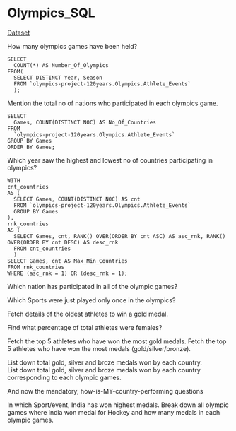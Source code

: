 # Olympics_SQL

[Dataset](https://www.kaggle.com/datasets/heesoo37/120-years-of-olympic-history-athletes-and-results?select=noc_regions.csv)


How many olympics games have been held? 

    SELECT 
      COUNT(*) AS Number_Of_Olympics
    FROM( 
      SELECT DISTINCT Year, Season
      FROM `olympics-project-120years.Olympics.Athlete_Events`
      );

Mention the total no of nations who participated in each olympics game.

    SELECT 
      Games, COUNT(DISTINCT NOC) AS No_Of_Countries
    FROM 
      `olympics-project-120years.Olympics.Athlete_Events`
    GROUP BY Games
    ORDER BY Games;

Which year saw the highest and lowest no of countries participating in olympics?

    WITH
    cnt_countries
    AS (
      SELECT Games, COUNT(DISTINCT NOC) AS cnt
      FROM `olympics-project-120years.Olympics.Athlete_Events`
      GROUP BY Games
    ),
    rnk_countries
    AS (
      SELECT Games, cnt, RANK() OVER(ORDER BY cnt ASC) AS asc_rnk, RANK() OVER(ORDER BY cnt DESC) AS desc_rnk
      FROM cnt_countries
      )
    SELECT Games, cnt AS Max_Min_Countries
    FROM rnk_countries
    WHERE (asc_rnk = 1) OR (desc_rnk = 1);


Which nation has participated in all of the olympic games?


Which Sports were just played only once in the olympics?<br/>

Fetch details of the oldest athletes to win a gold medal.

Find what percentage of total athletes were females?

Fetch the top 5 athletes who have won the most gold medals.
Fetch the top 5 athletes who have won the most medals (gold/silver/bronze).


List down total gold, silver and broze medals won by each country.<br/>
List down total gold, silver and broze medals won by each country corresponding to each olympic games.<br/>

And now the mandatory, how-is-MY-country-performing questions

In which Sport/event, India has won highest medals.
Break down all olympic games where india won medal for Hockey and how many medals in each olympic games.
